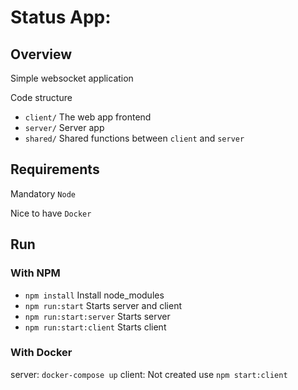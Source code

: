 # Status App:

## Overview

Simple websocket application

Code structure

- `client/` The web app frontend
- `server/` Server app
- `shared/` Shared functions between `client` and `server`

## Requirements

Mandatory
`Node`

Nice to have
`Docker`

## Run

### With NPM
- `npm install` Install node_modules
- `npm run:start` Starts server and client
- `npm run:start:server` Starts server
- `npm run:start:client` Starts client

### With Docker
server:
`docker-compose up`
client:
Not created use `npm start:client`
